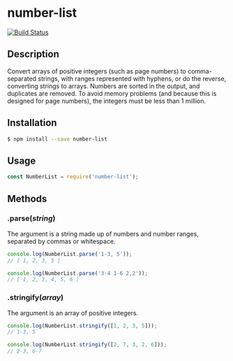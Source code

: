 # number-list

[![Build Status](https://travis-ci.org/kcivey/number-list.svg?branch=master)](https://travis-ci.org/kcivey/number-list)

## Description

Convert arrays of positive integers (such as page numbers) to comma-separated strings,
with ranges represented with hyphens, or do the reverse, converting strings to arrays.
Numbers are sorted in the output, and duplicates are removed. To avoid memory problems
(and because this is designed for page numbers), the integers must be less than 1 million.

## Installation

```sh
$ npm install --save number-list
```

## Usage

```js
const NumberList = require('number-list');
```

## Methods

### .parse(*string*)

The argument is a string made up of numbers and number ranges, separated by commas or
whitespace.

```js
console.log(NumberList.parse('1-3, 5'));
// [ 1, 2, 3, 5 ]

console.log(NumberList.parse('3-4 1-6 2,2'));
// [ 1, 2, 3, 4, 5, 6 ]
```

### .stringify(*array*)

The argument is an array of positive integers.

```js
console.log(NumberList.stringify([1, 2, 3, 5]));
// 1-3, 5

console.log(NumberList.stringify([2, 7, 3, 2, 6]));
// 2-3, 6-7
```
